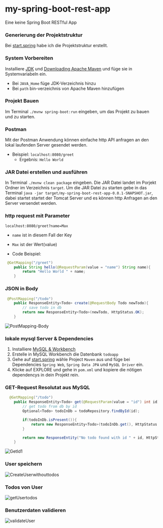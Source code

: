 # my-spring-boot-rest-app
Eine keine Spring Boot RESTful App

### Generierung der Projektstruktur
Bei [start.spring](https://start.spring.io/) habe ich die Projektstruktur erstellt.

### System Vorbereiten
Installiere [JDK](https://www.oracle.com/de/java/technologies/downloads/#jdk21-windows) und [Downloading Apache Maven](https://maven.apache.org/download.cgi) und füge sie in Systemvariabeln ein.
- Bei `JAVA_Home` füge JDK-Verzeichnis hinzu
- Bei `path` bin-verzeichnis von Apache Maven hinzufügen

### Projekt Bauen
Im Terminal `./mvnw spring-boot:run` eingeben, um das Projekt zu bauen und zu starten.

### Postman
Mit der Postman Anwendung können einfache http API anfragen an den lokal laufenden Server gesendet werden.
- Beispiel: `localhost:8080/greet` 
  - Ergebnis: `Hello World`

### JAR Datei erstellen und ausführen
In Terminal `./mvnw clean package` eingeben. Die JAR Datei landet im Porjekt Ordner im Verzeichnis `target`.
Um die JAR Datei zu starten gebe in das Terminal `java -jar target/my-spring-boot-rest-app-0.0.1-SNAPSHOT.jar`, dabei startet startet der Tomcat Server und es können http Anfragen an den Server versendet werden.

### http request mit Parameter
`localhost:8080/greet?name=Max`
- `name` ist in diesem Fall der Key
-  `Max` ist der Wert(value)

-  Code Beispiel:
```java
 @GetMapping("/greet")
    public String hello(@RequestParam(value = "name") String name){
        return "Hello World " + name;
    }
```

### JSON in Body
```java
 @PostMapping("/todo")
    public ResponseEntity<Todo> create(@RequestBody Todo newTodo){
        // save todo in db
        return new ResponseEntity<Todo>(newTodo, HttpStatus.OK);
    }
```

![PostMapping-Body](https://github.com/HasanAkcay44/my-spring-boot-rest-app/assets/122037183/f863c040-0054-4e24-be06-f4999cb4b87d)

### lokale mysql Server & Dependencies
1. Installiere [MySQL & Workbench](https://dev.mysql.com/downloads/installer/)
2. Erstelle in MySQL Workbench die Datenbank `todoapp`
3. Gehe auf [start.spring](https://start.spring.io/) wähle Project `Maven` aus und füge bei Dependencies `Spring Web`, `Spring Data JPA` und `MySQL Driver` ein.
4. Klicke auf EXPLORE und gehe in `pom.xml` und kopiere die nötigen dependencys in dein Projekt rein.

### GET-Request Resolutat aus MySQL
```java
  @GetMapping("/todo")
    public ResponseEntity<Todo> get(@RequestParam(value = "id") int id){
        // get todo from db by id
        Optional<Todo> todoInDb = todoRepository.findById(id);

        if(todoInDb.isPresent()){
            return new ResponseEntity<Todo>(todoInDb.get(), HttpStatus.OK);
        }

        return new ResponseEntity("No todo found with id " + id, HttpStatus.NOT_FOUND);
    }
```
![GetId1](https://github.com/HasanAkcay44/my-spring-boot-rest-app/assets/122037183/13d554c9-8cae-4717-9702-7640fbefca82)

### User speichern

![CreateUserwithouttodos](https://github.com/HasanAkcay44/my-spring-boot-rest-app/assets/122037183/b7b9bfd3-bcc0-4294-b9b3-a524ac76c54a)

### Todos von User

![getUsertodos](https://github.com/HasanAkcay44/my-spring-boot-rest-app/assets/122037183/16083e41-19ba-4992-9b7d-f62a0c4f5021)

### Benutzerdaten validieren
![validateUser](https://github.com/HasanAkcay44/my-spring-boot-rest-app/assets/122037183/eb1eeb7f-28a9-4715-bf5e-15f7589191a7)

